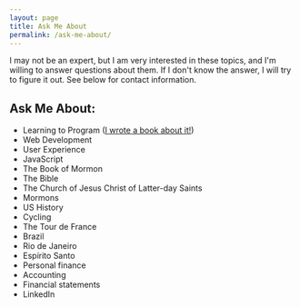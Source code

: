 ```yaml
---
layout: page
title: Ask Me About
permalink: /ask-me-about/
---
```


I may not be an expert, but I am very interested in these topics, and I'm willing to answer questions about them. If I don't know the answer, I will try to figure it out. See below for contact information.

## Ask Me About:

- Learning to Program ([I wrote a book about it!](http://www.amazon.com/Learning-Program-Steven-Foote/dp/0789753391/))
- Web Development
- User Experience
- JavaScript
- The Book of Mormon
- The Bible
- The Church of Jesus Christ of Latter-day Saints
- Mormons
- US History
- Cycling
- The Tour de France
- Brazil
- Rio de Janeiro
- Espírito Santo
- Personal finance
- Accounting
- Financial statements
- LinkedIn
